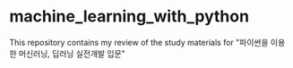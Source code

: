 # machine_learning_with_python
This repository contains my review of the study materials for "파이썬을 이용한 머신러닝, 딥러닝 실전개발 입문"
